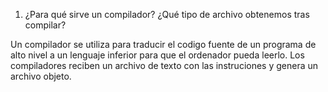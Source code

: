 1. ¿Para qué sirve un compilador? ¿Qué tipo de archivo obtenemos tras compilar?

Un compilador se utiliza para traducir el codigo fuente de un programa de alto nivel a un lenguaje inferior para que el ordenador pueda leerlo. Los compiladores reciben un archivo de texto con las instruciones y genera un archivo objeto.
